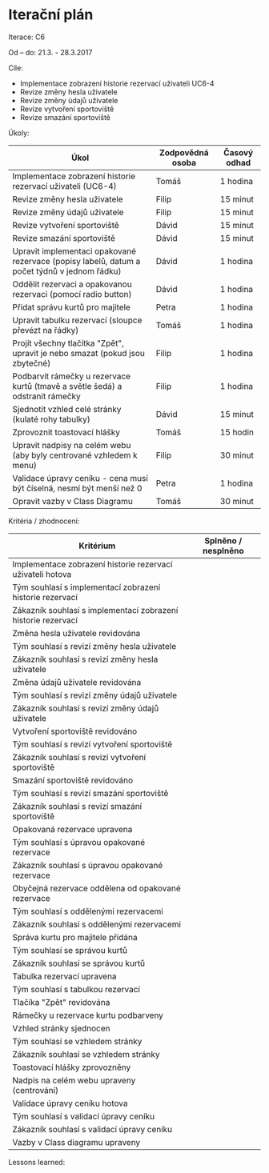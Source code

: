 <h1>Iterační plán</h1>
Iterace:  C6

Od – do:
21.3. - 28.3.2017

Cíle:
- Implementace zobrazení historie rezervací uživateli UC6-4
- Revize změny hesla uživatele
- Revize změny údajů uživatele
- Revize vytvoření sportoviště
- Revize smazání sportoviště

Úkoly:

|Úkol|	Zodpovědná osoba|	Časový odhad|
|---|---|---|
|Implementace zobrazení historie rezervací uživateli (UC6-4)|Tomáš|1 hodina|
|Revize změny hesla uživatele|Filip|15 minut|
|Revize změny údajů uživatele|Filip|15 minut|
|Revize vytvoření sportoviště|Dávid|15 minut|
|Revize smazání sportoviště|Dávid|15 minut|
|Upravit implementaci opakované rezervace (popisy labelů, datum a počet týdnů v jednom řádku)|Dávid|1 hodina|
|Oddělit rezervaci a opakovanou rezervaci (pomocí radio button)|Dávid|1 hodina|
|Přidat správu kurtů pro majitele|Petra|1 hodina|
|Upravit tabulku rezervací (sloupce převézt na řádky)|Tomáš|1 hodina|
|Projít všechny tlačítka "Zpět", upravit je nebo smazat (pokud jsou zbytečné)|Filip|1 hodina|
|Podbarvit rámečky u rezervace kurtů (tmavě a světle šedá) a odstranit rámečky|Filip|1 hodina|
|Sjednotit vzhled celé stránky (kulaté rohy tabulky)|Dávid|15 minut|
|Zprovoznit toastovací hlášky|Tomáš|15 hodin|
|Upravit nadpisy na celém webu (aby byly centrované vzhledem k menu)|Filip|30 minut|
|Validace úpravy ceníku - cena musí být číselná, nesmí být menší než 0|Petra|1 hodina|
|Opravit vazby v Class Diagramu|Tomáš|30 minut|

Kritéria / zhodnocení:

|Kritérium	|Splněno / nesplněno|
|---|---|
|Implementace zobrazení historie rezervací uživateli hotova||
|Tým souhlasí s implementací zobrazení historie rezervací||
|Zákazník souhlasí s implementací zobrazení historie rezervací||
|Změna hesla uživatele revidována||
|Tým souhlasí s revizí změny hesla uživatele||
|Zákazník souhlasí s revizí změny hesla uživatele||
|Změna údajů uživatele revidována||
|Tým souhlasí s revizí změny údajů uživatele||
|Zákazník souhlasí s revizí změny údajů uživatele||
|Vytvoření sportoviště revidováno||
|Tým souhlasí s revizí vytvoření sportoviště||
|Zákazník souhlasí s revizí vytvoření sportoviště||
|Smazání sportoviště revidováno||
|Tým souhlasí s revizí smazání sportoviště||
|Zákazník souhlasí s revizí smazání sportoviště||
|Opakovaná rezervace upravena||
|Tým souhlasí s úpravou opakované rezervace||
|Zákazník souhlasí s úpravou opakované rezervace||
|Obyčejná rezervace oddělena od opakované rezervace||
|Tým souhlasí s oddělenými rezervacemi||
|Zákazník souhlasí s oddělenými rezervacemi||
|Správa kurtu pro majitele přidána||
|Tým souhlasí se správou kurtů||
|Zákazník souhlasí se správou kurtů||
|Tabulka rezervací upravena||
|Tým souhlasí s tabulkou rezervací||
|Tlačíka "Zpět" revidována||
|Rámečky u rezervace kurtu podbarveny||
|Vzhled stránky sjednocen||
|Tým souhlasí se vzhledem stránky||
|Zákazník souhlasí se vzhledem stránky||
|Toastovací hlášky zprovozněny||
|Nadpis na celém webu upraveny (centrování)||
|Validace úpravy ceníku hotova||
|Tým souhlasí s validací úpravy ceníku||
|Zákazník souhlasí s validací úpravy ceníku||
|Vazby v Class diagramu upraveny||

Lessons learned:
